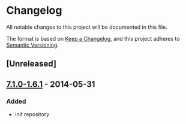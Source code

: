 # Changelog
All notable changes to this project will be documented in this file.

The format is based on [Keep a Changelog](https://keepachangelog.com/en/1.0.0/),
and this project adheres to [Semantic Versioning](https://semver.org/spec/v2.0.0.html).

## [Unreleased]

## [7.1.0-1.6.1] - 2014-05-31
### Added
- init repository

[7.1.0-1.6.1]: https://github.com/Softizy/varnish-with-prom-exporter-docker/releases/tag/7.1.0-1.6.1
